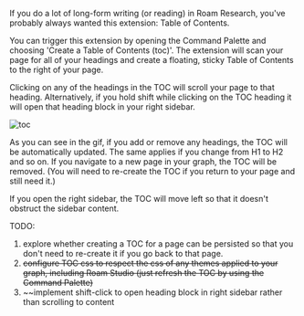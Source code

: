 If you do a lot of long-form writing (or reading) in Roam Research, you've probably always wanted this extension: Table of Contents.

You can trigger this extension by opening the Command Palette and choosing 'Create a Table of Contents (toc)'. The extension will scan your page for all of your headings and create a floating, sticky Table of Contents to the right of your page.

Clicking on any of the headings in the TOC will scroll your page to that heading. Alternatively, if you hold shift while clicking on the TOC heading it will open that heading block in your right sidebar.

![toc](https://user-images.githubusercontent.com/6857790/204086802-28cd5b53-f64e-40b9-a3c0-17c8e93a4b44.gif)

As you can see in the gif, if you add or remove any headings, the TOC will be automatically updated. The same applies if you change from H1 to H2 and so on. If you navigate to a new page in your graph, the TOC will be removed. (You will need to re-create the TOC if you return to your page and still need it.)

If you open the right sidebar, the TOC will move left so that it doesn't obstruct the sidebar content.

TODO:
1. explore whether creating a TOC for a page can be persisted so that you don't need to re-create it if you go back to that page.
2. ~~configure TOC css to respect the css of any themes applied to your graph, including Roam Studio (just refresh the TOC by using the Command Palette)~~
3. ~~implement shift-click to open heading block in right sidebar rather than scrolling to content
